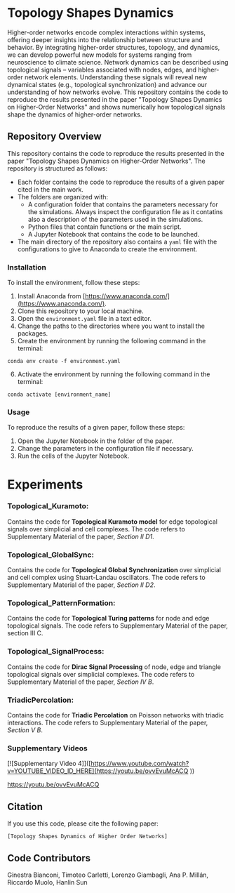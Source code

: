 # Topology Shapes Dynamics
Higher-order networks encode complex interactions within systems, offering deeper insights into the relationship between
structure and behavior. By integrating higher-order structures, topology, and dynamics, we can develop powerful new models 
for systems ranging from neuroscience to climate science. Network dynamics can be described using topological signals – variables 
associated with nodes, edges, and higher-order network elements. Understanding these signals will reveal new dynamical states
(e.g., topological synchronization) and advance our understanding of how networks evolve. This repository contains the code to
reproduce the results presented in the paper "Topology Shapes Dynamics on Higher-Order Networks" and shows numerically how
topological signals shape the dynamics of higher-order networks. 

## Repository Overview

This repository contains the code to reproduce the results presented in the paper "Topology Shapes Dynamics on Higher-Order Networks". The repository is structured as follows:

* Each folder contains the code to reproduce the results of a given paper cited in the main work.
* The folders are organized with:
    * A configuration folder that contains the parameters necessary for the simulations. Always inspect the configuration file as it contatins also a description of the parameters used in the simulations.
    * Python files that contain functions or the main script.
    * A Jupyter Notebook that contains the code to be launched.
* The main directory of the repository also contains a `yaml` file with the configurations to give to Anaconda to create the environment.
### Installation

To install the environment, follow these steps:

1. Install Anaconda from [https://www.anaconda.com/](https://www.anaconda.com/).
2. Clone this repository to your local machine.
3. Open the `environment.yaml` file in a text editor.
4. Change the paths to the directories where you want to install the packages.
5. Create the environment by running the following command in the terminal:

```
conda env create -f environment.yaml
```

6. Activate the environment by running the following command in the terminal:

```
conda activate [environment_name]
```

### Usage

To reproduce the results of a given paper, follow these steps:

1. Open the Jupyter Notebook in the folder of the paper.
2. Change the parameters in the configuration file if necessary.
3. Run the cells of the Jupyter Notebook.

# Experiments 

 ### Topological_Kuramoto:
 Contains the code for **Topological Kuramoto model** for edge topological signals over simplicial and cell complexes. The 
code refers to Supplementary Material of the paper, *Section II D1*.
 
 ### Topological_GlobalSync:
 Contains the code for **Topological Global Synchronization** over simplicial and cell complex using Stuart-Landau oscillators.
The code refers to Supplementary Material of the paper, *Section II D2*.

 ### Topological_PatternFormation:
 Contains the code for **Topological Turing patterns** for node and edge topological signals. The code refers to Supplementary
 Material of the paper, section III C.
 
 ### Topological_SignalProcess:
 Contains the code for **Dirac Signal Processing** of node, edge and triangle topological signals over simplicial complexes.
The code refers to Supplementary Material of the paper, *Section IV B*.
 ### TriadicPercolation:
 Contains the code for **Triadic Percolation** on Poisson networks with triadic interactions. The code refers to Supplementary
 Material of the paper, *Section V B*.

### Supplementary Videos
[![Supplementary Video 4]]([https://www.youtube.com/watch?v=YOUTUBE_VIDEO_ID_HERE](https://youtu.be/ovvEvuMcACQ
))

https://youtu.be/ovvEvuMcACQ

## Citation
If you use this code, please cite the following paper:

```
[Topology Shapes Dynamics of Higher Order Networks]
```

## Code Contributors
Ginestra Bianconi, Timoteo Carletti, Lorenzo Giambagli, Ana P. Millán, Riccardo Muolo, Hanlin Sun

